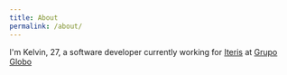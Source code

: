 ```yaml
---
title: About
permalink: /about/
---
```


I'm Kelvin, 27, a software developer currently working for <a href="https://www.iteris.com.br/" target="_blank">Iteris</a> at <a href="https://grupoglobo.globo.com/">Grupo Globo</a>

